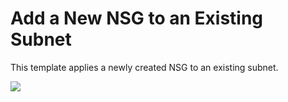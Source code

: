 # Add a New NSG to an Existing Subnet

This template applies a newly created NSG to an existing subnet.

<a href="https://portal.azure.com/#create/Microsoft.Template/uri/https%3A%2F%2Fraw.githubusercontent.com%2Fvys99AZBuild%2FAzureAutomation%2Fmaster%2F403-Apply-NSG-to-existing-subnet-WebTest%2Fazuredeploy.json" target="_blank">
   <img src="http://azuredeploy.net/deploybutton.png"/>
</a>





